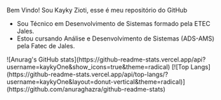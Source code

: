 Bem Vindo!
Sou Kayky Zioti, esse é meu repositório do GitHub
- Sou Técnico em Desenvolvimento de Sistemas formado pela ETEC Jales.
- Estou cursando Análise e Desenvolvimento de Sistemas (ADS-AMS) pela Fatec de Jales.
<div style="display: flex; align-items: center;">
![Anurag's GitHub stats](https://github-readme-stats.vercel.app/api?username=kaykyOne&show_icons=true&theme=radical)
[![Top Langs](https://github-readme-stats.vercel.app/api/top-langs/?username=kaykyOne&layout=donut-vertical&theme=radical)](https://github.com/anuraghazra/github-readme-stats)
</div>
